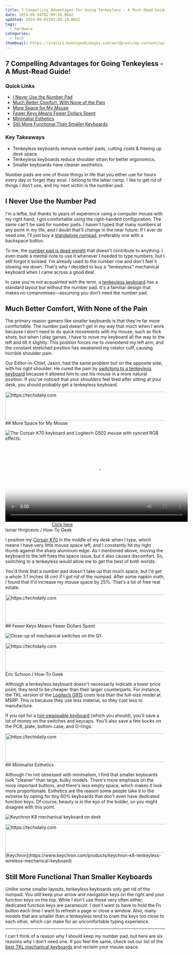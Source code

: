 ```yaml
---
title: 7 Compelling Advantages for Going Tenkeyless - A Must-Read Guide!
date: 2024-09-04T02:09:18.804Z
updated: 2024-09-05T02:09:18.804Z
tags:
  - hardware
categories:
  - tech
thumbnail: https://static1.howtogeekimages.com/wordpress/wp-content/uploads/2022/12/a94c6445.jpg
---
```


## 7 Compelling Advantages for Going Tenkeyless - A Must-Read Guide!

### Quick Links

* [I Never Use the Number Pad](https://common-error.techidaily.com/resolving-issues-when-windows-security-feature-smartscreen-is-offline/)
* [Much Better Comfort, With None of the Pain](https://on-screen-recording.techidaily.com/ultimate-list-ps2-games-on-android-devices/)
* [More Space for My Mouse](https://facebook-record-videos.techidaily.com/updated-investigating-how-t-series-earns-from-youtube-viewership/)
* [Fewer Keys Means Fewer Dollars Spent](https://ios-location-track.techidaily.com/in-2024-5-ways-to-track-apple-iphone-se-without-app-drfone-by-drfone-virtual-ios/)
* [Minimalist Esthetics](https://some-techniques.techidaily.com/2024-approved-guide-to-efficient-webp-jpeg-conversion/)
* [Still More Functional Than Smaller Keyboards](https://bypass-frp.techidaily.com/in-2024-frp-hijacker-by-hagard-download-and-bypass-your-xiaomi-14-frp-locks-by-drfone-android/)

### Key Takeaways

* Tenkeyless keyboards remove number pads, cutting costs & freeing up desk space.
* Tenkeyless keyboards reduce shoulder strain for better ergonomics.
* Smaller keyboards have cleaner aesthetics.

 Number pads are one of those things in life that you either use for hours every day or forget they exist. I belong to the latter camp. I like to get rid of things I don't use, and my next victim is the number pad.

##  I Never Use the Number Pad

 I'm a leftie, but thanks to years of experience using a computer mouse with my right hand, I got comfortable using the right-handed configuration. The same can't be said for number pads. I haven't typed that many numbers at any point in my life, and I doubt that'll change in the near future. If I ever do need one, I'll just buy a [standalone numpad](https://change-location.techidaily.com/in-2024-how-can-i-catch-the-regional-pokemon-without-traveling-on-samsung-galaxy-m54-5g-drfone-by-drfone-virtual-android/), preferably one with a backspace button.

 To me, the [number pad is dead weight](https://ai-driven-video-production.techidaily.com/updated-in-2024-create-cartoons-like-a-pro-top-10-tools-for-beginners/) that doesn't contribute to anything. I even made a mental note to use it whenever I needed to type numbers, but I still forgot it existed. I'm already used to the number row and don't feel it slowing me down. That's why I decided to buy a "tenkeyless" mechanical keyboard when I came across a good deal.

 In case you're not acquainted with the term, a [tenkeyless keyboard](https://win-amazing.techidaily.com/logitech-g502-gaming-mouse-troubleshooting-and-updating-drivers-made-simple/) has a standard layout but without the number pad. It's a familiar design that makes no compromises—assuming you don't need the number pad.

##  Much Better Comfort, With None of the Pain

 The primary reason gamers like smaller keyboards is that they're far more comfortable. The number pad doesn't get in my way that much when I work because I don't need to do quick movements with my mouse, such as flick shots, but when I play games, I have to move my keyboard all the way to the left and tilt it slightly. This position forces me to overextend my left arm, and the constant stretched position has weakened my rotator cuff, causing horrible shoulder pain.

 Our Editor-in-Chief, Jason, had the same problem but on the opposite side, with his right shoulder. He cured the pain by [switching to a tenkeyless keyboard](https://activate-lock.techidaily.com/in-2024-a-comprehensive-guide-to-icloud-unlock-on-apple-iphone-13-online-by-drfone-ios/) because it allowed him to use his mouse in a more natural position. If you've noticed that your shoulders feel tired after sitting at your desk, you should probably get a tenkeyless keyboard.

<!-- affiliate ads begin -->
<a href="https://aligracehair.sjv.io/c/5597632/1902324/19272" target="_top" id="1902324">
  <img src="//a.impactradius-go.com/display-ad/19272-1902324" border="0" alt="https://techidaily.com" width="728" height="90"/>
</a>
<img height="0" width="0" src="https://aligracehair.sjv.io/i/5597632/1902324/19272" style="position:absolute;visibility:hidden;" border="0" />
<!-- affiliate ads end -->
##  More Space for My Mouse

![The Corsair K70 keyboard and Logitech G502 mouse with synced RGB effects.](https://static1.howtogeekimages.com/wordpress/wp-content/uploads/2023/12/rsz_img20231226134732.jpg) 

<!-- affiliate ads begin -->
<span id="1982570">
					<video width="576" height="240" style="cursor:pointer"
           poster="//a.impactradius-go.com/display-clicktoplayimage/1982570.png"
           onclick="if(!this.playClicked){this.play();this.setAttribute('controls',true);this.playClicked=true;}">
	   <source src="//a.impactradius-go.com/display-ad/22993-1982570">
	   <img src="//a.impactradius-go.com/display-clicktoplayimage/1982570.png" style="border: none; height: 100%; width: 100%; object-fit: contain">
	</video>
	<div style="width:360px;text-align:center"><a href="javascript:window.open(decodeURIComponent('https%3A%2F%2Fhomestyler.sjv.io%2Fc%2F5597632%2F1982570%2F22993'), '_blank');void(0);">Click here</a></div>
</span>
<img height="0" width="0" src="https://imp.pxf.io/i/5597632/1982570/22993" style="position:absolute;visibility:hidden;" border="0" />
<!-- affiliate ads end -->
Ismar Hrnjicevic / How-To Geek

 I position my [Corsair K70](https://www.amazon.com/Corsair-Mechanical-Gaming-Keyboard-Switches/dp/B09NCLR4M6?tag=hotoge-20&ascsubtag=UUhtgUeUpU2003135&asc%5Frefurl=https%3A%2F%2Fwww.howtogeek.com%2Freasons-im-buying-tenkeyless%2F&asc%5Fcampaign=Evergreen) in the middle of my desk when I type, which means I have very little mouse space left, and I constantly hit my right thumb against the sharp aluminum edge. As I mentioned above, moving the keyboard to the left fixes the space issue, but it also causes discomfort. So, switching to a tenkeyless would allow me to get the best of both worlds.

 You'd think that a number pad doesn't take up that much space, but I'd get a whole 3.1 inches (8 cm) if I got rid of the numpad. After some napkin math, I found that it'd increase my mouse space by 25%. That's a lot of free real estate.

<!-- affiliate ads begin -->
<a href="https://appsumo.8odi.net/c/5597632/2094415/7443" target="_top" id="2094415">
  <img src="//a.impactradius-go.com/display-ad/7443-2094415" border="0" alt="https://techidaily.com" width="728" height="90"/>
</a>
<img height="0" width="0" src="https://appsumo.8odi.net/i/5597632/2094415/7443" style="position:absolute;visibility:hidden;" border="0" />
<!-- affiliate ads end -->
##  Fewer Keys Means Fewer Dollars Spent

![Close-up of mechanical switches on the Q1.](https://static1.howtogeekimages.com/wordpress/wp-content/uploads/2022/03/9e0029bc.jpg) 

<!-- affiliate ads begin -->
<a href="https://versadesk.pxf.io/c/5597632/1828647/21290" target="_top" id="1828647">
  <img src="//a.impactradius-go.com/display-ad/21290-1828647" border="0" alt="https://techidaily.com" width="728" height="90"/>
</a>
<img height="0" width="0" src="https://versadesk.pxf.io/i/5597632/1828647/21290" style="position:absolute;visibility:hidden;" border="0" />
<!-- affiliate ads end -->
Eric Schoon / How-To Geek

 Although a tenkeyless keyboard doesn't necessarily indicate a lower price point, they tend to be cheaper than their larger counterparts. For instance, the TKL version of the [Logitech G815](https://www.amazon.com/dp/B07P1DHN65/ref=twister%5FB0D2Y122JF?tag=hotoge-20&ascsubtag=UUhtgUeUpU2003135&asc%5Frefurl=https%3A%2F%2Fwww.howtogeek.com%2Freasons-im-buying-tenkeyless%2F&asc%5Fcampaign=Evergreen) costs less than the full-size model at MSRP. This is because they use less material, so they cost less to manufacture.

 If you opt for a [hot-swappable keyboard](https://facebook-record-videos.techidaily.com/streamlining-visual-storytelling-with-youtube-videos-for-2024/) (which you should), you'll save a lot of money on the switches and keycaps. You'll also save a few bucks on the PCB, plate, bottom case, and O-rings.

<!-- affiliate ads begin -->
<a href="https://appsumo.8odi.net/c/5597632/2094483/7443" target="_top" id="2094483">
  <img src="//a.impactradius-go.com/display-ad/7443-2094483" border="0" alt="https://techidaily.com" width="728" height="90"/>
</a>
<img height="0" width="0" src="https://appsumo.8odi.net/i/5597632/2094483/7443" style="position:absolute;visibility:hidden;" border="0" />
<!-- affiliate ads end -->
##  Minimalist Esthetics

 Although I'm not obsessed with minimalism, I find that smaller keyboards look "cleaner" than large, bulky models. There's more emphasis on the more important buttons, and there's less empty space, which makes it look more proportionate. Esthetics are the reason some people take it to the extreme by opting for tiny 60% keyboards that don't even have dedicated function keys. Of course, beauty is in the eye of the bolder, so you might disagree with this point.

![Keychron K8 mechanical keyboard on desk](https://static1.howtogeekimages.com/wordpress/wp-content/uploads/2024/01/keychron-k8-mechanical-keyboard-on-desk.jpg) 

<!-- affiliate ads begin -->
<a href="https://laganoo.pxf.io/c/5597632/1484944/16446" target="_top" id="1484944">
  <img src="//a.impactradius-go.com/display-ad/16446-1484944" border="0" alt="https://techidaily.com" width="728" height="90"/>
</a>
<img height="0" width="0" src="https://laganoo.pxf.io/i/5597632/1484944/16446" style="position:absolute;visibility:hidden;" border="0" />
<!-- affiliate ads end -->
[Keychron](https://www.keychron.com/products/keychron-k8-tenkeyless-wireless-mechanical-keyboard)

##  Still More Functional Than Smaller Keyboards

 Unlike some smaller layouts, tenkeyless keyboards only get rid of the numpad. You still keep your arrow and navigation keys on the right and your function keys on the top. While I don't use those very often either, dedicated function keys are paramount. I don't want to have to hold the Fn button each time I want to refresh a page or close a window. Also, many models that are smaller than a tenkeyless tend to cram the keys too close to each other, which can make for an uncomfortable typing experience.

---

 I can't think of a reason why I should keep my number pad, but here are six reasons why I don't need one. If you feel the same, check out our list of the [best TKL mechanical keyboards](https://facebook-video-footage.techidaily.com/six-websites-where-youtube-imagery-breaks-the-mould-for-2024/) and reclaim your mouse space.

<ins class="adsbygoogle"
     style="display:block"
     data-ad-format="autorelaxed"
     data-ad-client="ca-pub-7571918770474297"
     data-ad-slot="1223367746"></ins>



<ins class="adsbygoogle"
     style="display:block"
     data-ad-client="ca-pub-7571918770474297"
     data-ad-slot="8358498916"
     data-ad-format="auto"
     data-full-width-responsive="true"></ins>


